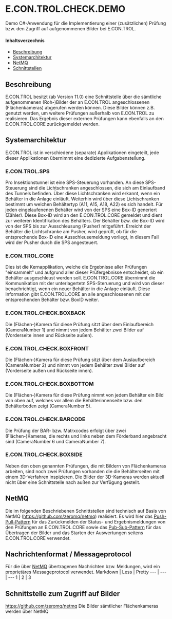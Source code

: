 # E.CON.TROL.CHECK.DEMO
Demo C#-Anwendung für die Implementierung einer (zusätzlichen) Prüfung bzw. den Zugriff auf aufgenommenen Bilder bei E.CON.TROL.

#### Inhaltsverzechnis
* [Beschreibung](#beschreibung)
* [Systemarchitektur](#systemarchitektur)
* [NetMQ](#netmq)
* [Schnittstellen](#schnittstellen)

<a name="beschreibung"/>

## Beschreibung
E.CON.TROL besitzt (ab Version 11.0) eine Schnittstelle über die sämtliche aufgenommenen (Roh-)Bilder der an E.CON.TROL angeschlossenen (Flächenkameras) abgerufen werden können.
Diese Bilder können z.B. genutzt werden, um weitere Prüfungen außerhalb von E.CON.TROL zu realisieren. Das Ergebnis dieser externen Prüfungen kann ebenfalls an den E.CON.TROL.CORE zurückgemeldet werden.

<a name="systemarchitektur"/>

## Systemarchitektur
E.CON.TROL ist in verschiedene (separate) Applikationen eingeteilt, jede dieser Applikationen übernimmt eine dedizierte Aufgabenstellung.

### E.CON.TROL.SPS
Pro Insektionstunnel ist eine SPS-Steuerung vorhanden. An diese SPS-Steuerung sind die Lichtschranken angeschlossen, die sich am Einlaufband des Tunnels befinden. Über diese Lichtschranken wird erkannt, wenn ein Behälter in die Anlage einläuft. Weiterhin wird über diese Lichtschranken bestimmt um welchen Behältertyp (A11, A15, A18, A22) es sich handelt. 
Für jeden eingelaufenenen Behälter wird von der SPS eine Box-ID generiert (Zähler). Diese Box-ID wird an den E.CON.TROL.CORE gemeldet und dient zur weiteren Identifikation des Behälters.
Der Behälter bzw. die Box-ID wird von der SPS bis zur Ausschleusung (Pusher) mitgeführt. Erreicht der Behälter die Lichtschranke am Pusher, wird geprüft, ob für die entsprechende Box-ID eine Ausschleusemeldung vorliegt, in diesem Fall wird der Pusher durch die SPS angesteuert.

### E.CON.TROL.CORE
Dies ist die Kernapplikation, welche die Ergebnisse aller Prüfungen "einsammelt" und aufgrund aller dieser Prüfergebnisse entscheidet, ob ein Behälter ausgeschleust werden soll.
E.CON.TROL.CORE übernimmt die Kommunikation mit der unterlagertetn SPS-Steruerung und wird von dieser benachrichtigt, wenn ein neuer Behälter in die Anlage einläuft. Diese Information gibt E.CON.TROL.CORE an alle angeschlossenen mit der entsprechenden Behälter bzw. BoxID weiter.

### E.CON.TROL.CHECK.BOXBACK
Die (Flächen-)Kamera für diese Prüfung sitzt über dem Einlaufbereich (CameraNumber 1) und nimmt von jedem Behälter zwei Bilder auf (Vorderseite innen und Rückseite außen). 

### E.CON.TROL.CHECK.BOXFRONT
Die (Flächen-)Kamera für diese Prüfung sitzt über dem Auslaufbereich (CameraNumber 2) und nimmt von jedem Behälter zwei Bilder auf (Vorderseite außen und Rückseite innen).

### E.CON.TROL.CHECK.BOXBOTTOM
Die (Flächen-)Kamera für diese Prüfung nimmt von jedem Behälter ein Bild von oben auf, welches vor allem die Behälterinnenseite bzw. den Behälterboden zeigt (CameraNumber 5).

### E.CON.TROL.CHECK.BARCODE
Die Prüfung der BAR- bzw. Matrxcodes erfolgt über zwei (Flächen-)Kameras, die rechts und links neben dem Förderband angebracht sind (CameraNumber 6 und CameraNumber 7).

### E.CON.TROL.CHECK.BOXSIDE
Neben den oben genannten Prüfungen, die mit Bildern von Flächenkameras arbeiten, sind noch zwei Prüfungen vorhanden die die Behälterseiten mit einem 3D-Verfahren inspizieren. Die Bilder der 3D-Kameras werden aktuell nicht über eine Schnittstelle nach außen zur Verfügung gestellt.

<a name="netmq"/>

## NetMQ
Die im folgenden Beschriebenen Schnittstellen sind technisch auf Basis von NetMQ (https://github.com/zeromq/netmq) realisiert. Es wird hier das [Push-Pull-Pattern](https://netmq.readthedocs.io/en/latest/push-pull/) für das Zurückmelden der Status- und Ergebnismeldungen von den Prüfungen an E.CON.TROL.CORE sowie das [Pub-Sub-Pattern](https://netmq.readthedocs.io/en/latest/pub-sub/) für das Übertragen der Bilder und das Starten der Auswertungen seitens E.CON.TROL.CORE verwendet.

## Nachrichtenformat / Messageprotocol
Für die über [NetMQ](https://github.com/zeromq/netmq) übertragenen Nachrichten bzw. Meldungen, wird ein proprietäres Messageprotocol verwendet.
Markdown | Less | Pretty
--- | --- | ---
1 | 2 | 3


## Schnittstelle zum Zugriff auf Bilder

https://github.com/zeromq/netmq
Die Bilder sämtlicher Flächenkameras werden über NetMQ
